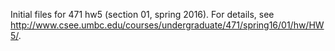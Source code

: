 Initial files for 471 hw5 (section 01, spring 2016).  For details, see http://www.csee.umbc.edu/courses/undergraduate/471/spring16/01/hw/HW5/.
